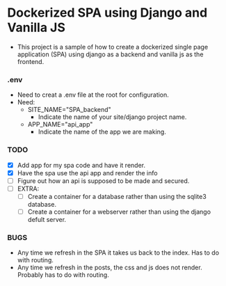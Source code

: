 # Dockerized SPA using Django and Vanilla JS

- This project is a sample of how to create a dockerized single page application (SPA) using django as a backend and vanilla js as the frontend.

### .env
- Need to creat a .env file at the root for configuration.
- Need:
  - SITE_NAME="SPA_backend"
    - Indicate the name of your site/django project name.
  - APP_NAME="api_app"
    - Indicate the name of the app we are making.

### TODO
- [X] Add app for my spa code and have it render.
- [X] Have the spa use the api app and render the info
- [ ] Figure out how an api is supposed to be made and secured.
- [ ] EXTRA:
  - [ ] Create a container for a database rather than using the sqlite3 database.
  - [ ] Create a container for a webserver rather than using the django defult server.

### BUGS
- Any time we refresh in the SPA it takes us back to the index. Has to do with routing.
- Any time we refresh in the posts, the css and js does not render. Probably has to do with routing.
